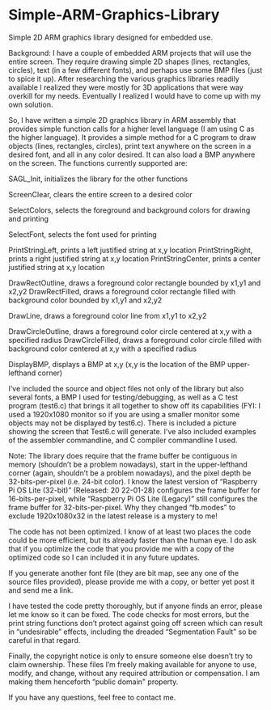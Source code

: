 # Simple-ARM-Graphics-Library
Simple 2D ARM graphics library designed for embedded use.

Background: I have a couple of embedded ARM projects that will use the entire screen. They require drawing simple 2D shapes (lines, rectangles, circles), text (in a few different fonts), and perhaps use some BMP files (just to spice it up). After researching the various graphics libraries readily available I realized they were mostly for 3D applications that were way overkill for my needs. Eventually I realized I would have to come up with my own solution.

So, I have written a simple 2D graphics library in ARM assembly that provides simple function calls for a higher level language (I am using C as the higher language). It provides a simple method for a C program to draw objects (lines, rectangles, circles), print text anywhere on the screen in a desired font, and all in any color desired. It can also load a BMP anywhere on the screen. The functions currently supported are:

SAGL_Init, initializes the library for the other functions

ScreenClear, clears the entire screen to a desired color

SelectColors, selects the foreground and background colors for drawing and printing

SelectFont, selects the font used for printing

PrintStringLeft, prints a left justified string at x,y location
PrintStringRight, prints a right justified string at x,y location
PrintStringCenter, prints a center justified string at x,y location

DrawRectOutline, draws a foreground color rectangle bounded by x1,y1 and x2,y2
DrawRectFilled, draws a foreground color rectangle filled with background color bounded by x1,y1 and x2,y2

DrawLine, draws a foreground color line from x1,y1 to x2,y2

DrawCircleOutline, draws a foreground color circle centered at x,y with a specified radius
DrawCircleFilled, draws a foreground color circle filled with background color centered at x,y with a specified radius

DisplayBMP, displays a BMP at x,y (x,y is the location of the BMP upper-lefthand corner)

I’ve included the source and object files not only of the library but also several fonts, a BMP I used for testing/debugging, as well as a C test program (test6.c) that brings it all together to show off its capabilities (FYI: I used a 1920x1080 monitor so if you are using a smaller monitor some objects may not be displayed by test6.c). There is included a picture showing the screen that Test6.c will generate. I've also included examples of the assembler commandline, and C compiler commandline I used.

Note: The library does require that the frame buffer be contiguous in memory (shouldn’t be a problem nowadays), start in the upper-lefthand corner (again, shouldn’t be a problem nowadays), and the pixel depth be 32-bits-per-pixel (i.e. 24-bit color). I know the latest version of “Raspberry Pi OS Lite (32-bit)” (Released: 20 22-01-28) configures the frame buffer for 16-bits-per-pixel, while “Raspberry Pi OS Lite (Legacy)” still configures the frame buffer for 32-bits-per-pixel. Why they changed “fb.modes” to exclude 1920x1080x32 in the latest release is a mystery to me!

The code has not been optimized. I know of at least two places the code could be more efficient, but its already faster than the human eye. I do ask that if you optimize the code that you provide me with a copy of the optimized code so I can included it in any future updates.

If you generate another font file (they are bit map, see any one of the source files provided), please provide me with a copy, or better yet post it and send me a link.

I have tested the code pretty thoroughly, but if anyone finds an error, please let me know so it can be fixed. The code checks for most errors, but the print string functions don’t protect against going off screen which can result in “undesirable” effects, including the dreaded “Segmentation Fault” so be careful in that regard.

Finally, the copyright notice is only to ensure someone else doesn’t try to claim ownership. These files I’m freely making available for anyone to use, modify, and change, without any required attribution or compensation. I am making them henceforth “public domain" property.

If you have any questions, feel free to contact me.
